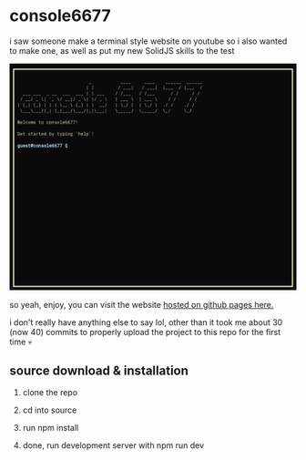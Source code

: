 # console6677
i saw someone make a terminal style website on youtube so i also wanted to make one, as well as put my new SolidJS skills to the test

![](preview.png?raw=true)

so yeah, enjoy, you can visit the website [hosted on github pages here.](https://notmax6677.github.io/console6677/)

i don't really have anything else to say lol, other than it took me about 30 (now 40) commits to properly upload the project to this repo for the first time 💀

## source download & installation
1) clone the repo

2) cd into source

3) run npm install

4) done, run development server with npm run dev
